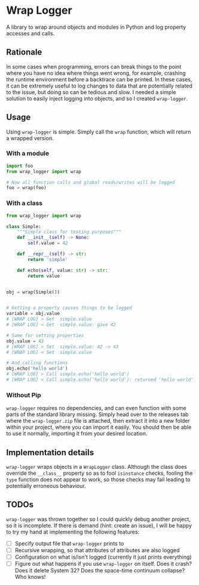 # Wrap Logger

A library to wrap around objects and modules in Python and log property
accesses and calls.

## Rationale

In some cases when programming, errors can break things to the point where
you have no idea where things went wrong, for example, crashing the runtime
environment before a backtrace can be printed. In these cases, it can be
extremely useful to log changes to data that are potentially related to the
issue, but doing so can be tedious and slow. I needed a simple solution to
easily inject logging into objects, and so I created `wrap-logger`.

## Usage

Using `wrap-logger` is simple. Simply call the `wrap` function, which will
return a wrapped version.

### With a module

```py
import foo
from wrap_logger import wrap

# Now all function calls and global reads/writes will be logged
foo = wrap(foo)
```

### With a class

```py
from wrap_logger import wrap

class Simple:
    """Simple class for testing purposes"""
    def __init__(self) -> None:
        self.value = 42

    def __repr__(self) -> str:
        return 'simple'

    def echo(self, value: str) -> str:
        return value


obj = wrap(Simple())


# Getting a property causes things to be logged
variable = obj.value
# [WRAP LOG] > Get  simple.value
# [WRAP LOG] < Get  simple.value: gave 42

# Same for setting properties
obj.value = 43
# [WRAP LOG] > Set  simple.value: 42 -> 43
# [WRAP LOG] < Set  simple.value

# And calling functions
obj.echo('hello world')
# [WRAP LOG] > Call simple.echo('hello world')
# [WRAP LOG] < Call simple.echo('hello world'): returned 'hello world'
```

### Without Pip

`wrap-logger` requires no dependencies, and can even function with some parts
of the standard library missing. Simply head over to the releases tab where the
`wrap-logger.zip` file is attached, then extract it into a new folder within
your project, where you can import it easily. You should then be able to use it
normally, importing it from your desired location.

## Implementation details

`wrap-logger` wraps objects in a `WrapLogger` class. Although the class does
override the `__class__` property so as to fool `isinstance` checks, fooling
the `type` function does not appear to work, so those checks may fail leading
to potentially erroneous behaviour.

## TODOs

`wrap-logger` was thrown together so I could quickly debug another project, so
it is incomplete. If there is demand (hint: create an issue), I will be happy
to try my hand at implementing the following features:

* [ ] Specify output file that `wrap-logger` prints to
* [ ] Recursive wrapping, so that attributes of attributes are also logged
* [ ] Configuration on what is/isn't logged (currently it just prints
      everything)
* [ ] Figure out what happens if you use `wrap-logger` on itself. Does it
      crash? Does it delete System 32? Does the space-time continuum collapse?
      Who knows!
